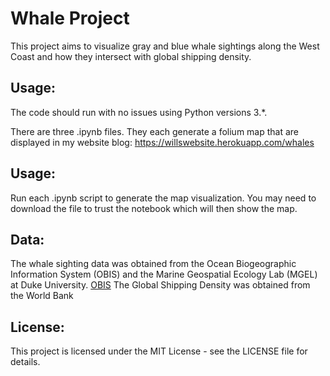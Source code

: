 # Whale Project

This project aims to visualize gray and blue whale sightings along the West Coast and how they intersect with global shipping density.

## Usage:
The code should run with no issues using Python versions 3.*.



There are three .ipynb files. They each generate a folium map that are displayed in my website blog: https://willswebsite.herokuapp.com/whales

## Usage:
Run each .ipynb script to generate the map visualization. You may need to download the file to trust the notebook which will then show the map.

## Data:
The whale sighting data was obtained from the Ocean Biogeographic Information System (OBIS) and the Marine Geospatial Ecology Lab (MGEL) at Duke University. [OBIS](https://seamap.env.duke.edu/)
The Global Shipping Density was obtained from the World Bank

## License:
This project is licensed under the MIT License - see the LICENSE file for details.


